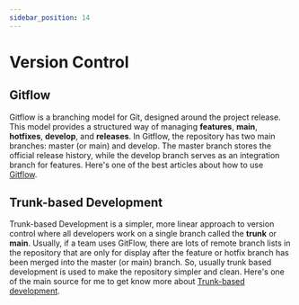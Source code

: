 ```yaml
---
sidebar_position: 14
---
```


# Version Control

## Gitflow
Gitflow is a branching model for Git, designed around the project release. This model provides a structured way of managing **features**, **main**, **hotfixes**, **develop**, and **releases**. In Gitflow, the repository has two main branches: master (or main) and develop. The master branch stores the official release history, while the develop branch serves as an integration branch for features. Here's one of the best articles about how to use [Gitflow](https://www.gitkraken.com/learn/git/git-flow).

## Trunk-based Development
Trunk-based Development is a simpler, more linear approach to version control where all developers work on a single branch called the **trunk** or **main**. Usually, if a team uses GitFlow, there are lots of remote branch lists in the repository that are only for display after the feature or hotfix branch has been merged into the master (or main) branch. So, usually trunk based development is used to make the repository simpler and clean. Here's one of the main source for me to get know more about [Trunk-based development](https://trunkbaseddevelopment.com/).
